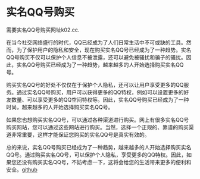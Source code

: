 # 实名QQ号购买

需要实名QQ号购买网址k02.cc. 

在当今社交网络盛行的时代，QQ已经成为了人们日常生活中不可或缺的工具。然而，为了保护用户的隐私和安全，现在购买实名QQ号已经成为了一种趋势。实名QQ号购买不仅可以保护个人信息不被泄露，还可以避免被骚扰和骗子的骚扰。因此，实名QQ号购买已经成为了一种趋势，越来越多的人开始选择购买实名QQ号。

购买实名QQ号的好处不仅仅在于保护个人隐私，还可以让用户享受更多的QQ服务。通过实名QQ号购买，用户可以获得更多的QQ特权，例如可以设置更多的好友数量、可以享受更多的QQ空间特权等。因此，实名QQ号购买已经成为了一种时尚，越来越多的人开始选择购买实名QQ号。

如果您也想购买实名QQ号，可以通过各种渠道进行购买。网上有很多实名QQ号购买网站，您可以通过这些网站进行购买。当然，选择一个正规的、靠谱的购买渠道非常重要，这样才能保证您购买的实名QQ号是真实有效的。

总的来说，实名QQ号购买已经成为了一种趋势，越来越多的人开始选择购买实名QQ号。通过购买实名QQ号，可以保护个人隐私，享受更多的QQ特权。因此，如果您还没有购买实名QQ号，不妨考虑一下，这将会给您的生活带来更多的便利和安全。[github](https://github.com)